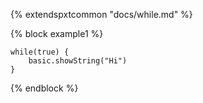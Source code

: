 {% extendspxtcommon "docs/while.md" %}


{% block example1 %}

```blocks
while(true) {
    basic.showString("Hi")
}
```
{% endblock %}
